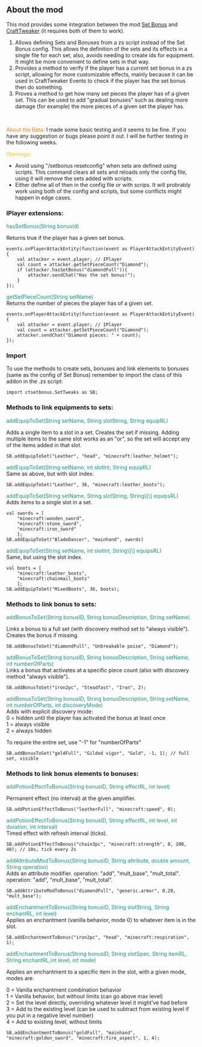 ## About the mod

This mod provides some integration between the mod [Set Bonus](https://www.curseforge.com/minecraft/mc-mods/set-bonus) and [CraftTweaker](https://www.curseforge.com/minecraft/mc-mods/crafttweaker) (it requires both of them to work).

1.  Allows defining Sets and Bonuses from a zs script instead of the Set Bonus config. This allows the definition of the sets and its effects in a single file for each set, also, avoids needing to create ids for equipment. It might be more convenient to define sets in that way.
2.  Provides a method to verify if the player has a current set bonus in a zs script, allowing for more customizable effects, mainly because it can be used in CraftTweaker Events to check if the player has the set bonus then do something.
3.  Proves a method to get how many set pieces the player has of a given set. This can be used to add "gradual bonuses" such as dealing more damage (for example) the more pieces of a given set the player has.

<br/>

<span style="color:#e67e23">About the Beta:</span> I made some basic testing and it seems to be fine. If you have any suggestion or bugs please point it out. I will be further testing in the following weeks.

<span style="color:#f1c40f">Warnings:</span>

*   Avoid using "/setbonus resetconfig" when sets are defined using scripts. This command clears all sets and reloads only the config file, using it will remove the sets added with scripts.
*   Either define all of then in the config file or with scrips. It will probrably work using both of the config and scripts, but some conflicts might happen in edge cases.

### IPlayer extensions:

<span style="color:#169179;">hasSetBonus(String bonusId)</span>
<div class="spoiler">
Returns true if the player has a given set bonus.

```
events.onPlayerAttackEntity(function(event as PlayerAttackEntityEvent) {
    val attacker = event.player; // IPlayer
    val count = attacker.getSetPieceCount("Diamond");
    if (attacker.hasSetBonus("diamondFull")){
        attacker.sendChat("Has the set bonus!");
    }
});
```
</div>
<span style="color:#169179;">getSetPieceCount(String setName)</span>
<div class="spoiler">
Returns the number of pieces the player has of a given set.

```
events.onPlayerAttackEntity(function(event as PlayerAttackEntityEvent) {
    val attacker = event.player; // IPlayer
    val count = attacker.getSetPieceCount("Diamond");
    attacker.sendChat("Diamond pieces: " + count);
});
```
</div>

### Import

To use the methods to create sets, bonuses and link elements to bonuses (same as the config of Set Bonus) remember to import the class of this addon in the .zs script:

```
import ctsetbonus.SetTweaks as SB;
```

### Methods to link equipments to sets:

<span style="color:#169179;">addEquipToSet(String setName, String slotString, String equipRL)</span>
<div class="spoiler">
Adds a single item to a slot in a set. Creates the set if missing. Adding multiple items to the same slot works as an "or", so the set will accept any of the items added in that slot.

```
SB.addEquipToSet("Leather", "head", "minecraft:leather_helmet");
```
</div>
<span style="color:#169179;">addEquipToSet(String setName, int slotInt, String equipRL)</span>
<div class="spoiler">
Same as above, but with slot index.

```
SB.addEquipToSet("Leather", 36, "minecraft:leather_boots");
```
</div>
<span style="color:#169179;">addEquipToSet(String setName, String slotString, String\[\] equipsRL) </span>
<div class="spoiler">
Adds items to a single slot in a set.

```
val swords = [
    "minecraft:wooden_sword",
    "minecraft:stone_sword",
    "minecraft:iron_sword"
    ];
SB.addEquipToSet("BladeDancer", "mainhand", swords)
```
</div>
<span style="color:#169179;">addEquipToSet(String setName, int slotInt, String\[\] equipsRL)</span>
<div class="spoiler">
Same, but using the slot index.

```
val boots = [
    "minecraft:leather_boots", 
    "minecraft:chainmail_boots"
    ];
SB.addEquipToSet("MixedBoots", 36, boots);
```
</div>

### Methods to link bonus to sets:

<span style="color:#169179;">addBonusToSet(String bonusID, String bonusDescription, String setName)</span>
<div class="spoiler">
Links a bonus to a full set (with discovery method set to "always visible"). Creates the bonus if missing.

```
SB.addBonusToSet("diamondFull", "Unbreakable poise", "Diamond");
```
</div>
<span style="color:#169179;">addBonusToSet(String bonusID, String bonusDescription, String setName, int numberOfParts)</span>
<div class="spoiler">
Links a bonus that activates at a specific piece count (also with discovery method "always visible").

```
SB.addBonusToSet("iron2pc", "Steadfast", "Iron", 2);
```
</div>
<span style="color:#169179;">addBonusToSet(String bonusID, String bonusDescription, String setName, int numberOfParts, int discoveryMode)
</span>
<div class="spoiler">
Adds with explicit discovery mode: <br />
0 = hidden until the player has activated the bonus at least once<br />
1 = always visible<br />
2 = always hidden<br />

To require the entire set, use "-1" for "numberOfParts"

```
SB.addBonusToSet("goldFull", "Gilded vigor", "Gold", -1, 1); // full set, visible
```
</div>

### Methods to link bonus elements to bonuses:

<span style="color:#169179;">addPotionEffectToBonus(String bonusID, String effectRL, int level)</span>
<div class="spoiler">
Permanent effect (no interval) at the given amplifier.

```
SB.addPotionEffectToBonus("leatherFull", "minecraft:speed", 0);
```
</div>
<span style="color:#169179;">addPotionEffectToBonus(String bonusID, String effectRL, int level, int duration, int interval)</span>
<div class="spoiler">
Timed effect with refresh interval (ticks).

```
SB.addPotionEffectToBonus("chain3pc", "minecraft:strength", 0, 200, 40); // 10s, tick every 2s
```
</div>
<span style="color:#169179;">addAttributeModToBonus(String bonusID, String attribute, double amount, String operation)</span>
<div class="spoiler">
Adds an attribute modifier. operation: "add", "mult_base", "mult_total". operation: "add", "mult_base", "mult_total".

```
SB.addAttributeModToBonus("diamondFull", "generic.armor", 0.20, "mult_base");
```
</div>
<span style="color:#169179;">addEnchantmentToBonus(String bonusID, String slotString, String enchantRL, int level)</span>
<div class="spoiler">
Applies an enchantment (vanilla behavior, mode 0) to whatever item is in the slot.

```
SB.addEnchantmentToBonus("iron2pc", "head", "minecraft:respiration", 1);
```
</div>

<span style="color:#169179;">addEnchantmentToBonus(String bonusID, String slotSpec, String itemRL, String enchantRL,int level, int mode)</span>
<div class="spoiler">
Applies an enchantment to a specific item in the slot, with a given mode, modes are:

0 = Vanilla enchantment combination behavior<br />1 = Vanilla behavior, but without limits (can go above max level)<br />2 = Set the level directly, overriding whatever level it might've had before<br />3 = Add to the existing level (can be used to subtract from existing level if you put in a negative level number)<br />4 = Add to existing level, without limits<br />

```
SB.addEnchantmentToBonus("goldFull", "mainhand", "minecraft:golden_sword", "minecraft:fire_aspect", 1, 4);
```
</div>